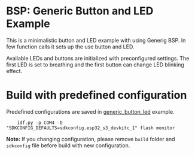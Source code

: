 # BSP: Generic Button and LED Example

This is a minimalistic button and LED example with using Generig BSP.
In few function calls it sets up the use button and LED.

Available LEDs and buttons are initialized with preconfigured settings. The first LED is set to breathing and the first button can change LED blinking effect.

# Build with predefined configuration

Predefined configurations are saved in [generic_button_led](examples/generic_button_led) example.

```
    idf.py -p COM4 -D "SDKCONFIG_DEFAULTS=sdkconfig.esp32_s3_devkitc_1" flash monitor
```

**Note:** If you changing configuration, please remove `build` folder and `sdkconfig` file before build with new configuration.
